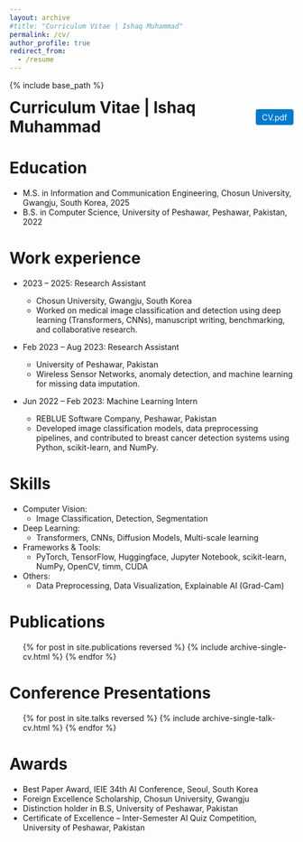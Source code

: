 ```yaml
---
layout: archive
#title: "Curriculum Vitae | Ishaq Muhammad"
permalink: /cv/
author_profile: true
redirect_from:
  - /resume
---
```


{% include base_path %}

<div style="display: flex; justify-content: space-between; align-items: center; margin-bottom: 1em;">
  <h1 style="margin: 0;">Curriculum Vitae | Ishaq Muhammad</h1>
  <a href="{{ '/files/Ishaq_M_CV.pdf' | relative_url }}" download
     style="text-decoration: none; padding: 0.4em 0.8em; background-color: #007acc; color: white; border-radius: 4px;">
    CV.pdf
  </a>
</div>

Education
======
* M.S. in Information and Communication Engineering, Chosun University, Gwangju, South Korea, 2025  
* B.S. in Computer Science, University of Peshawar, Peshawar, Pakistan, 2022

Work experience
======
* 2023 – 2025: Research Assistant  
  * Chosun University, Gwangju, South Korea  
  * Worked on medical image classification and detection using deep learning (Transformers, CNNs), manuscript writing, benchmarking, and collaborative research.

* Feb 2023 – Aug 2023: Research Assistant  
  * University of Peshawar, Pakistan  
  * Wireless Sensor Networks, anomaly detection, and machine learning for missing data imputation.

* Jun 2022 – Feb 2023: Machine Learning Intern  
  * REBLUE Software Company, Peshawar, Pakistan  
  * Developed image classification models, data preprocessing pipelines, and contributed to breast cancer detection systems using Python, scikit-learn, and NumPy.

Skills
======
* Computer Vision:
  * Image Classification, Detection, Segmentation
* Deep Learning:
  * Transformers, CNNs, Diffusion Models, Multi-scale learning
* Frameworks & Tools:
  * PyTorch, TensorFlow, Huggingface, Jupyter Notebook, scikit-learn, NumPy, OpenCV, timm, CUDA
* Others:
  * Data Preprocessing, Data Visualization, Explainable AI (Grad-Cam)

Publications
======
<ul>{% for post in site.publications reversed %}
  {% include archive-single-cv.html %}
{% endfor %}</ul>

Conference Presentations
======
<ul>{% for post in site.talks reversed %}
  {% include archive-single-talk-cv.html %}
{% endfor %}</ul>

Awards
======
* Best Paper Award, IEIE 34th AI Conference, Seoul, South Korea
* Foreign Excellence Scholarship, Chosun University, Gwangju
* Distinction holder in B.S, University of Peshawar, Pakistan
* Certificate of Excellence – Inter-Semester AI Quiz Competition, University of Peshawar, Pakistan
